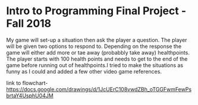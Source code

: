 # Intro to Programming Final Project - Fall 2018

My game will set-up a situation then ask the player a question. The player will be given two options to respond to. Depending on the
response the game will either add more or tae away (probabbly take away) healthpoints. The player starts with 100 health points and
needs to get to the end of the game before running out of healthpoints.I tried to make the situations as funny as I could and added a
few other video game references.

link to flowchart- https://docs.google.com/drawings/d/1JcUErC108vwdZBh_oTGGFwmFewPsbrtaY4UsphU04JM
